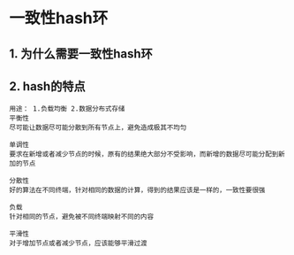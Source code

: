# 一致性hash环

##  1. 为什么需要一致性hash环

##  2. hash的特点

```
用途： 1.负载均衡 2.数据分布式存储
平衡性
尽可能让数据尽可能分散到所有节点上，避免造成极其不均匀

单调性
要求在新增或者减少节点的时候，原有的结果绝大部分不受影响，而新增的数据尽可能分配到新加的节点

分散性
好的算法在不同终端，针对相同的数据的计算，得到的结果应该是一样的，一致性要很强

负载
针对相同的节点，避免被不同终端映射不同的内容

平滑性
对于增加节点或者减少节点，应该能够平滑过渡
```






